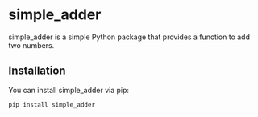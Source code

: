 # simple_adder

simple_adder is a simple Python package that provides a function to add two numbers.

## Installation

You can install simple_adder via pip:

```sh
pip install simple_adder
```
